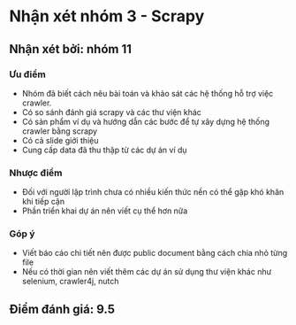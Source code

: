 # Nhận xét nhóm 3 - Scrapy
## Nhận xét bởi: nhóm 11

### Ưu điểm
* Nhóm đã biết cách nêu bài toán và khảo sát các hệ thống hỗ trợ việc crawler.
* Có so sánh đánh giá scrapy và các thư viện khác
* Có sản phẩm ví dụ và hướng dẫn các bước để tự xây dựng hệ thống crawler bằng scrapy
* Có cả slide giới thiệu
* Cung cấp data đã thu thập từ các dự án ví dụ
### Nhược điểm
* Đối với người lập trình chưa có nhiều kiến thức nền có thể gặp khó khăn khi tiếp cận
* Phần triển khai dự án nên viết cụ thể hơn nữa
### Góp ý
* Viết báo cáo chi tiết nên được public document bằng cách chia nhỏ từng file
* Nếu có thời gian nên viết thêm các dự án sử dụng thư viện khác như selenium, crawler4j, nutch
## Điểm đánh giá: 9.5
